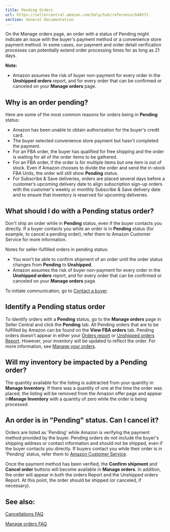```yaml
---
title: Pending Orders
url: https://sellercentral.amazon.com/help/hub/reference/G40571
section: General Documentation
---
```


On the Manage orders page, an order with a status of Pending might indicate an
issue with the buyer's payment method or a convenience store payment method.
In some cases, our payment and order detail verification processes can
potentially extend order processing times for as long as 21 days.

**Note:**

  * Amazon assumes the risk of buyer non-payment for every order in the **Unshipped orders** report, and for every order that can be confirmed or canceled on your **Manage orders** page.

##  Why is an order pending?

Here are some of the most common reasons for orders being in **Pending**
status:

  * Amazon has been unable to obtain authorization for the buyer's credit card.
  * The buyer selected convenience store payment but hasn't completed the payment.
  * For an FBA order, the buyer has qualified for free shipping and the order is waiting for all of the order items to be gathered.
  * For an FBA order, if the order is for multiple items but one item is out of stock. Even if Amazon chooses to divide the order and send the in-stock FBA Units, the order will still show **Pending** status.
  * For Subscribe & Save deliveries, orders are placed several days before a customer’s upcoming delivery date to align subscription sign-up orders with the customer's weekly or monthly Subscribe & Save delivery date and to ensure that inventory is reserved for upcoming deliveries.

##  What should I do with a Pending status order?

Don't ship an order while in **Pending** status, even if the buyer contacts
you directly. If a buyer contacts you while an order is in **Pending** status
(for example, to cancel a pending order), refer them to Amazon Customer
Service for more information.

Notes for seller-fulfilled orders in pending status:

  * You won't be able to confirm shipment of an order until the order status changes from **Pending** to **Unshipped**.
  * Amazon assumes the risk of buyer non-payment for every order in the **Unshipped orders** report, and for every order that can be confirmed or canceled on your **Manage orders** page.

To initiate communication, go to [Contact a buyer](/gp/help/GTV8NTY5RM6N9LUN).

##  Identify a Pending status order

To identify orders with a **Pending** status, go to the **Manage orders** page
in Seller Central and click the **Pending** tab. All Pending orders that are
to be fulfilled by Amazon can be found on the **View FBA orders** tab. Pending
orders doesn’t appear in either your [Orders report](/gp/help/651) or
[Unshipped orders Report](/gp/help/200133720). However, your inventory will be
updated to reflect the order. For more information, see [Manage your
orders](/gp/help/28141).

## Will my inventory be impacted by a Pending order?

The quantity available for the listing is subtracted from your quantity in
**Manage Inventory**. If there was a quantity of one at the time the order was
placed, the listing will be removed from the Amazon offer page and appear
in**Manage Inventory** with a quantity of zero while the order is being
processed.

## An order is in "Pending" status. Can I cancel it?

Orders are listed as 'Pending' while Amazon is verifying the payment method
provided by the buyer. Pending orders do not include the buyer's shipping
address or contact information and should not be shipped, even if the buyer
contacts you directly. If buyers contact you while their order is in 'Pending'
status, refer them to [Amazon Customer
Service](https://www.amazon.com/gp/help/contact-us/).

Once the payment method has been verified, the **Confirm shipment** and
**Cancel order** buttons will become available in **Manage orders**. In
addition, the order will appear in both the orders Report and the Unshipped
orders Report. At this point, the order should be shipped (or canceled, if
necessary).

## See also:

[Cancellations FAQ](/gp/help/GRXAS2XTAYEF77BG)

[Manage orders FAQ](/gp/help/G69124)

